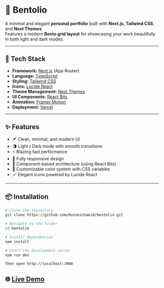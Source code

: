 # 🌿 Bentolio

A minimal and elegant **personal portfolio** built with **Next.js**, **Tailwind CSS**, and **Next Themes**.  
Features a modern **Bento grid layout** for showcasing your work beautifully in both light and dark modes.

---

## 🧩 Tech Stack

- **Framework:** [Next.js](https://nextjs.org/) (App Router)
- **Language:** [TypeScript](https://www.typescriptlang.org/)
- **Styling:** [Tailwind CSS](https://tailwindcss.com/)
- **Icons:** [Lucide React](https://lucide.dev/)
- **Theme Management:** [Next Themes](https://github.com/pacocoursey/next-themes)
- **UI Components:** [React Bits](https://reactbits.dev/)
- **Animation:** [Framer Motion](https://www.framer.com/motion/)
- **Deployment:** [Vercel](https://vercel.com/)

---

## ✨ Features

- 🪶 Clean, minimal, and modern UI  
- 🌗 Light / Dark mode with smooth transitions  
- ⚡ Blazing fast performance  
- 📱 Fully responsive design  
- 🧱 Component-based architecture (using React Bits)  
- 🎨 Customizable color system with CSS variables  
- 🪄 Elegant icons powered by Lucide React  

---

## 📦 Installation

```bash
# Clone the repository
git clone https://github.com/HusseinSaeid/bentolio.git

# Navigate to the folder
cd bentolio

# Install dependencies
npm install

# Start the development server
npm run dev

Then open http://localhost:3000
```
## 🌐 [Live Demo](https://bentolio-portfoilo.vercel.app/)
